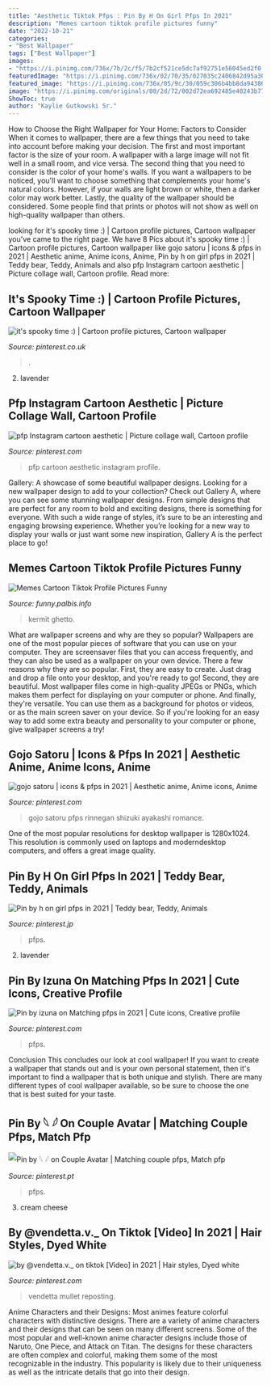 ```yaml
---
title: "Aesthetic Tiktok Pfps : Pin By H On Girl Pfps In 2021"
description: "Memes cartoon tiktok profile pictures funny"
date: "2022-10-21"
categories:
- "Best Wallpaper"
tags: ["Best Wallpaper"]
images:
- "https://i.pinimg.com/736x/7b/2c/f5/7b2cf521ce5dc7af92751e56045ed2f0.jpg"
featuredImage: "https://i.pinimg.com/736x/02/70/35/027035c2406842d95a303bd89c2e08d4.jpg"
featured_image: "https://i.pinimg.com/736x/05/9c/30/059c306b4bb8da943861406753c2abf0.jpg"
image: "https://i.pinimg.com/originals/00/2d/72/002d72ea692485e40243b772f554a0dc.jpg"
ShowToc: true
author: "Kaylie Gutkowski Sr."
---
```



How to Choose the Right Wallpaper for Your Home: Factors to Consider
When it comes to wallpaper, there are a few things that you need to take into account before making your decision. The first and most important factor is the size of your room. A wallpaper with a large image will not fit well in a small room, and vice versa. 
The second thing that you need to consider is the color of your home's walls. If you want a wallpapers to be noticed, you'll want to choose something that complements your home's natural colors. However, if your walls are light brown or white, then a darker color may work better. 
Lastly, the quality of the wallpaper should be considered. Some people find that prints or photos will not show as well on high-quality wallpaper than others.

	

		
looking for it&#039;s spooky time :) | Cartoon profile pictures, Cartoon wallpaper you've came to the right page. We have 8 Pics about it&#039;s spooky time :) | Cartoon profile pictures, Cartoon wallpaper like gojo satoru | icons &amp; pfps in 2021 | Aesthetic anime, Anime icons, Anime, Pin by h on girl pfps in 2021 | Teddy bear, Teddy, Animals and also pfp Instagram cartoon aesthetic | Picture collage wall, Cartoon profile. Read more:
		
    
## It&#039;s Spooky Time :) | Cartoon Profile Pictures, Cartoon Wallpaper

<img loading=lazy src="https://i.pinimg.com/736x/e7/eb/a9/e7eba9a837e8c3f8713537b9e9cf80ca.jpg" onerror="this.onerror=null;this.src='https://tse1.mm.bing.net/th?id=OIP.13invVK-B1GrueB8tI8vewHaFT&amp;pid=15.1';" alt="it&#039;s spooky time :) | Cartoon profile pictures, Cartoon wallpaper">

_Source: pinterest.co.uk_

>. 

	

2. lavender 

    
## Pfp Instagram Cartoon Aesthetic | Picture Collage Wall, Cartoon Profile

<img loading=lazy src="https://i.pinimg.com/736x/7f/11/94/7f1194ee561d8f8321f4c5488b67d484.jpg" onerror="this.onerror=null;this.src='https://tse4.mm.bing.net/th?id=OIP.Qe5_rlgN1BpEURGM-HdrTwHaHk&amp;pid=15.1';" alt="pfp Instagram cartoon aesthetic | Picture collage wall, Cartoon profile">

_Source: pinterest.com_

>pfp cartoon aesthetic instagram profile. 

	

Gallery: A showcase of some beautiful wallpaper designs.
Looking for a new wallpaper design to add to your collection? Check out Gallery A, where you can see some stunning wallpaper designs. From simple designs that are perfect for any room to bold and exciting designs, there is something for everyone. With such a wide range of styles, it’s sure to be an interesting and engaging browsing experience. Whether you’re looking for a new way to display your walls or just want some new inspiration, Gallery A is the perfect place to go!





	
	
    
## Memes Cartoon Tiktok Profile Pictures Funny

<img loading=lazy src="https://i.pinimg.com/736x/06/1b/f8/061bf84c9c391a031e420dde91722a3e.jpg" onerror="this.onerror=null;this.src='https://tse2.mm.bing.net/th?id=OIP.nnuFwIcNo1Yri9e2EwTw-AHaNK&amp;pid=15.1';" alt="Memes Cartoon Tiktok Profile Pictures Funny">

_Source: funny.palbis.info_

>kermit ghetto. 

	

What are wallpaper screens and why are they so popular?
Wallpapers are one of the most popular pieces of software that you can use on your computer. They are screensaver files that you can access frequently, and they can also be used as a wallpaper on your own device. There a few reasons why they are so popular. First, they are easy to create. Just drag and drop a file onto your desktop, and you're ready to go! Second, they are beautiful. Most wallpaper files come in high-quality JPEGs or PNGs, which makes them perfect for displaying on your computer or phone. And finally, they're versatile. You can use them as a background for photos or videos, or as the main screen saver on your device. So if you're looking for an easy way to add some extra beauty and personality to your computer or phone, give wallpaper screens a try!

    
## Gojo Satoru | Icons &amp; Pfps In 2021 | Aesthetic Anime, Anime Icons, Anime

<img loading=lazy src="https://i.pinimg.com/originals/00/2d/72/002d72ea692485e40243b772f554a0dc.jpg" onerror="this.onerror=null;this.src='https://tse1.mm.bing.net/th?id=OIP.pR6E7ucKoZ7KbalVVm0kYgHaHa&amp;pid=15.1';" alt="gojo satoru | icons &amp; pfps in 2021 | Aesthetic anime, Anime icons, Anime">

_Source: pinterest.com_

>gojo satoru pfps rinnegan shizuki ayakashi romance. 

	

One of the most popular resolutions for desktop wallpaper is 1280x1024. This resolution is commonly used on laptops and moderndesktop computers, and offers a great image quality.

    
## Pin By H On Girl Pfps In 2021 | Teddy Bear, Teddy, Animals

<img loading=lazy src="https://i.pinimg.com/736x/7b/2c/f5/7b2cf521ce5dc7af92751e56045ed2f0.jpg" onerror="this.onerror=null;this.src='https://tse4.mm.bing.net/th?id=OIP.HWRVF2j3VH_l2Akwg0jfowHaHa&amp;pid=15.1';" alt="Pin by h on girl pfps in 2021 | Teddy bear, Teddy, Animals">

_Source: pinterest.jp_

>pfps. 

	

2. lavender 

    
## Pin By Izuna On Matching Pfps In 2021 | Cute Icons, Creative Profile

<img loading=lazy src="https://i.pinimg.com/736x/92/22/99/9222995c14119b43d6b15182c8efa04e.jpg" onerror="this.onerror=null;this.src='https://tse1.mm.bing.net/th?id=OIP.FYzCS0HWmV05_pUy1ElaNgHaHT&amp;pid=15.1';" alt="Pin by izuna on Matching pfps in 2021 | Cute icons, Creative profile">

_Source: pinterest.com_

>pfps. 

	

Conclusion
This concludes our look at cool wallpaper! If you want to create a wallpaper that stands out and is your own personal statement, then it's important to find a wallpaper that is both unique and stylish. There are many different types of cool wallpaper available, so be sure to choose the one that is best suited for your taste.

    
## Pin By 𓆩 ︎𓆪 On Couple Avatar | Matching Couple Pfps, Match Pfp

<img loading=lazy src="https://i.pinimg.com/736x/02/70/35/027035c2406842d95a303bd89c2e08d4.jpg" onerror="this.onerror=null;this.src='https://tse1.mm.bing.net/th?id=OIP.2yIh7cmZ0xSBaF71Y30rLAHaHa&amp;pid=15.1';" alt="Pin by 𓆩 ︎𓆪 on Couple Avatar | Matching couple pfps, Match pfp">

_Source: pinterest.pt_

>pfps. 

	

3. cream cheese 

    
## By @vendetta.v._ On Tiktok [Video] In 2021 | Hair Styles, Dyed White

<img loading=lazy src="https://i.pinimg.com/736x/05/9c/30/059c306b4bb8da943861406753c2abf0.jpg" onerror="this.onerror=null;this.src='https://tse3.mm.bing.net/th?id=OIP.dX4BhBhdKmFml6617mDLIgHaNK&amp;pid=15.1';" alt="by @vendetta.v._ on tiktok [Video] in 2021 | Hair styles, Dyed white">

_Source: pinterest.com_

>vendetta mullet reposting. 

	

Anime Characters and their Designs: Most animes feature colorful characters with distinctive designs.
There are a variety of anime characters and their designs that can be seen on many different screens. Some of the most popular and well-known anime character designs include those of Naruto, One Piece, and Attack on Titan. The designs for these characters are often complex and colorful, making them some of the most recognizable in the industry. This popularity is likely due to their uniqueness as well as the intricate details that go into their design.

